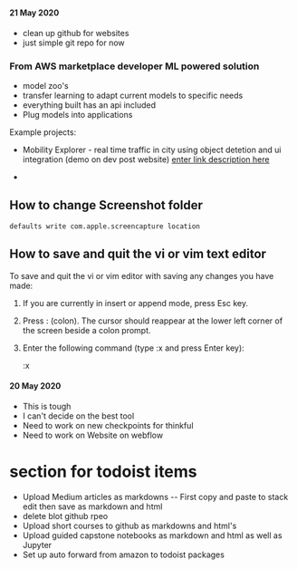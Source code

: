 # 
#### 21 May 2020
 - clean up github for websites
 - just simple git repo for now
 
### From AWS marketplace developer ML powered solution
 - model zoo's
 - transfer learning to adapt current models to specific needs
 - everything built has an api included
 - Plug models into applications
 
Example projects:
	
 - Mobility Explorer - real time traffic in city using object detetion and ui integration (demo on dev post website)
 [enter link description here](https://github.com/AVJdataminer/Notes/master/screenshots/Screen%20Shot%202020-05-21%20at%2010.30.46%20AM.png)
 
 - 
## How to change Screenshot folder
`defaults write com.apple.screencapture location `


## How to save and quit the vi or vim text editor

To save and quit the vi or vim editor with saving any changes you have made:

1.  If you are currently in insert or append mode, press  Esc  key.
2.  Press  :  (colon). The cursor should reappear at the lower left corner of the screen beside a colon prompt.
3.  Enter the following command (type  :x  and press  Enter  key):
    
    :x
#### 20 May 2020

 - This is tough
 - I can't decide on the best tool
 - Need to work on new checkpoints for thinkful
 - Need to work on Website on webflow

# section for todoist items

- Upload Medium articles as markdowns
--  First copy and paste to stack edit then save as markdown and html
- delete blot github rpeo
- Upload short courses to github as markdowns and html's
- Upload guided capstone notebooks as markdown and html as well as Jupyter
- Set up auto forward from amazon to todoist packages
<!--stackedit_data:
eyJoaXN0b3J5IjpbLTEzOTYwMDg2NTQsLTE4ODQzNzkyNTgsMj
U2NjM4MDA2LDEyNjEyMjc4MzgsNTI0NTQyMjMwLDU1OTg2MTA5
Ml19
-->